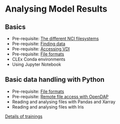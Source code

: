 # Analysing Model Results

## Basics

 * Pre-requisite: [The different NCI filesystems](Introduction_to_NCI.md)
 * Pre-requisite: [Finding data](workflow.md)
 * Pre-requisite: [Accessing VDI](Cloud.md)
 * Pre-requisite: [File formats](FileFormats.md)
 * CLEx Conda environments
 * Using Jupyter Notebook

## Basic data handling with Python

 * Pre-requisite: [File formats](FileFormats.md)
 * Pre-requisite: [Remote file access with OpenDAP](opendap.md)
 * Reading and analysing files with Pandas and Xarray
 * Reading and analysing files with Iris


[Details of trainings](AnalysisBasics_details.md)